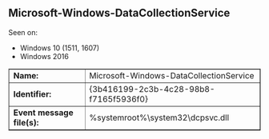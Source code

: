 ## Microsoft-Windows-DataCollectionService

Seen on:
* Windows 10 (1511, 1607)
* Windows 2016

<table border="1" class="docutils">
  <tbody>
    <tr>
      <td><b>Name:</b></td>
      <td>Microsoft-Windows-DataCollectionService</td>
    </tr>
    <tr>
      <td><b>Identifier:</b></td>
      <td>{3b416199-2c3b-4c28-98b8-f7165f5936f0}</td>
    </tr>
    <tr>
      <td><b>Event message file(s):</b></td>
      <td>%systemroot%\system32\dcpsvc.dll</td>
    </tr>
  </tbody>
</table>

&nbsp;

